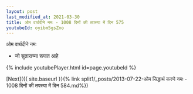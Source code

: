 ```yaml
---
layout: post
last_modified_at: 2021-03-30
title: ओम वार्थदीने नमः - 1008 दिनों की तपस्या में दिन 575
youtubeId: oyibm5gsZno
---
```

 
 
 ओम वार्थदीने नमः  
 
 -  जो सुताराच्या रूपात आहे 
 
  
 
  
 
 
 
 
 
 


{% include youtubePlayer.html id=page.youtubeId %}
 
[Next]({{ site.baseurl }}{% link  split1/_posts/2013-07-22-ओम सिद्धार्थ करणे नमः - 1008 दिनों की तपस्या में दिन 584.md%})
 

